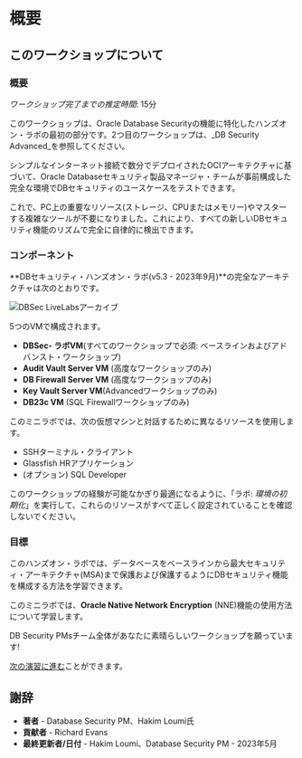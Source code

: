 # 概要

## このワークショップについて

### 概要

_ワークショップ完了までの推定時間_: 15分

このワークショップは、Oracle Database Securityの機能に特化したハンズオン・ラボの最初の部分です。2つ目のワークショップは、_DB Security Advanced_を参照してください。

シンプルなインターネット接続で数分でデプロイされたOCIアーキテクチャに基づいて、Oracle Databaseセキュリティ製品マネージャ・チームが事前構成した完全な環境でDBセキュリティのユースケースをテストできます。

これで、PC上の重要なリソース(ストレージ、CPUまたはメモリー)やマスターする複雑なツールが不要になりました。これにより、すべての新しいDBセキュリティ機能のリズムで完全に自律的に検出できます。

### コンポーネント

**DBセキュリティ・ハンズオン・ラボ(v5.3 - 2023年9月)**の完全なアーキテクチャは次のとおりです。

![DBSec LiveLabsアーカイブ](./images/dbseclab-archi.png "DBSec LiveLabsアーカイブ")

5つのVMで構成されます。

*   **DBSec- ラボVM**(すべてのワークショップで必須: ベースラインおよびアドバンスト・ワークショップ)
*   **Audit Vault Server VM** (高度なワークショップのみ)
*   **DB Firewall Server VM** (高度なワークショップのみ)
*   **Key Vault Server VM**(Advancedワークショップのみ)
*   **DB23c VM** (SQL Firewallワークショップのみ)

このミニラボでは、次の仮想マシンと対話するために異なるリソースを使用します。

*   SSHターミナル・クライアント
*   Glassfish HRアプリケーション
*   (オプション) SQL Developer

このワークショップの経験が可能なかぎり最適になるように、「ラボ: _環境の初期化_」を実行して、これらのリソースがすべて正しく設定されていることを確認しないでください。

### 目標

このハンズオン・ラボでは、データベースをベースラインから最大セキュリティ・アーキテクチャ(MSA)まで保護および保護するようにDBセキュリティ機能を構成する方法を学習できます。

このミニラボでは、**Oracle Native Network Encryption** (NNE)機能の使用方法について学習します。

DB Security PMsチーム全体があなたに素晴らしいワークショップを願っています!

[次の演習に進む](#next)ことができます。

## 謝辞

*   **著者** - Database Security PM、Hakim Loumi氏
*   **貢献者** - Richard Evans
*   **最終更新者/日付** - Hakim Loumi、Database Security PM - 2023年5月